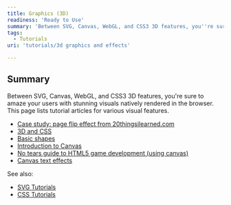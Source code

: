 ```yaml
---
title: Graphics (3D)
readiness: 'Ready to Use'
summary: 'Between SVG, Canvas, WebGL, and CSS3 3D features, you''re sure to amaze your users with stunning visuals natively rendered in the browser. This page lists tutorial articles for various visual features.'
tags:
  - Tutorials
uri: 'tutorials/3d graphics and effects'

---
```

## <span>Summary</span>

Between SVG, Canvas, WebGL, and CSS3 3D features, you're sure to amaze your users with stunning visuals natively rendered in the browser. This page lists tutorial articles for various visual features.

-   [Case study: page flip effect from 20thingsilearned.com](/tutorials/20thing_pageflip)
-   [3D and CSS](/tutorials/3d_css)
-   [Basic shapes](/tutorials/basic_shapes)
-   [Introduction to Canvas](/tutorials/canvas/canvas_tutorial)
-   [No tears guide to HTML5 game development (using canvas)](/tutorials/canvas_notearsgame)
-   [Canvas text effects](/tutorials/canvas_texteffects)

See also:

-   [SVG Tutorials](/svg/tutorials)
-   [CSS Tutorials](/css/tutorials)

